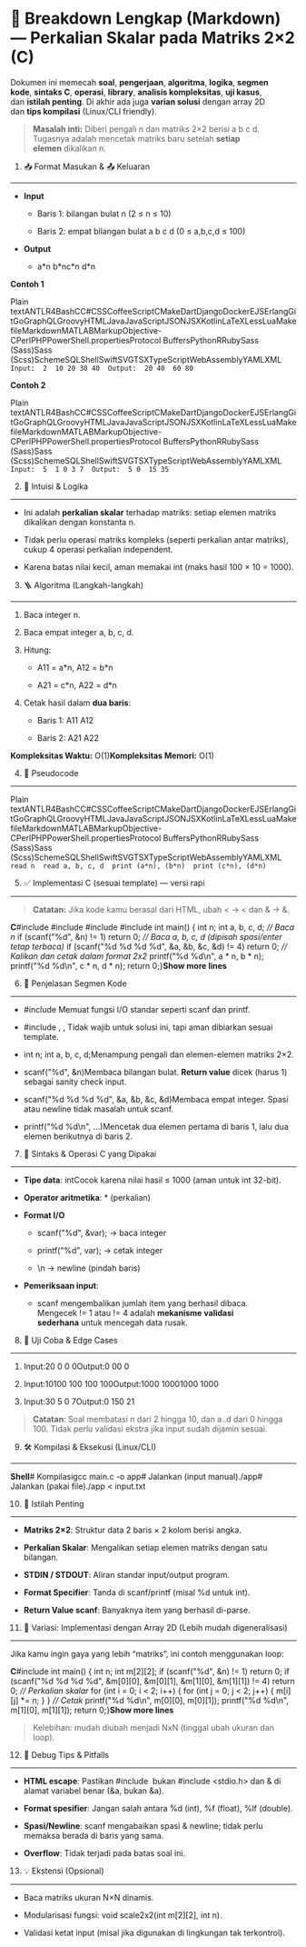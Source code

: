 📘 Breakdown Lengkap (Markdown) — Perkalian Skalar pada Matriks 2×2 (C)
=======================================================================

Dokumen ini memecah **soal**, **pengerjaan**, **algoritma**, **logika**, **segmen kode**, **sintaks C**, **operasi**, **library**, **analisis kompleksitas**, **uji kasus**, dan **istilah penting**. Di akhir ada juga **varian solusi** dengan array 2D dan **tips kompilasi** (Linux/CLI friendly).

> **Masalah inti:** Diberi pengali n dan matriks 2×2 berisi a b c d. Tugasnya adalah mencetak matriks baru setelah **setiap elemen** dikalikan n.

1) 📥 Format Masukan & 📤 Keluaran
----------------------------------

*   **Input**
    
    *   Baris 1: bilangan bulat n (2 ≤ n ≤ 10)
        
    *   Baris 2: empat bilangan bulat a b c d (0 ≤ a,b,c,d ≤ 100)
        
*   **Output**
    
    *   a\*n b\*nc\*n d\*n
        

**Contoh 1**

Plain textANTLR4BashCC#CSSCoffeeScriptCMakeDartDjangoDockerEJSErlangGitGoGraphQLGroovyHTMLJavaJavaScriptJSONJSXKotlinLaTeXLessLuaMakefileMarkdownMATLABMarkupObjective-CPerlPHPPowerShell.propertiesProtocol BuffersPythonRRubySass (Sass)Sass (Scss)SchemeSQLShellSwiftSVGTSXTypeScriptWebAssemblyYAMLXML`   Input:  2  10 20 30 40  Output:  20 40  60 80   `

**Contoh 2**

Plain textANTLR4BashCC#CSSCoffeeScriptCMakeDartDjangoDockerEJSErlangGitGoGraphQLGroovyHTMLJavaJavaScriptJSONJSXKotlinLaTeXLessLuaMakefileMarkdownMATLABMarkupObjective-CPerlPHPPowerShell.propertiesProtocol BuffersPythonRRubySass (Sass)Sass (Scss)SchemeSQLShellSwiftSVGTSXTypeScriptWebAssemblyYAMLXML`   Input:  5  1 0 3 7  Output:  5 0  15 35   `

2) 🧠 Intuisi & Logika
----------------------

*   Ini adalah **perkalian skalar** terhadap matriks: setiap elemen matriks dikalikan dengan konstanta n.
    
*   Tidak perlu operasi matriks kompleks (seperti perkalian antar matriks), cukup 4 operasi perkalian independent.
    
*   Karena batas nilai kecil, aman memakai int (maks hasil 100 × 10 = 1000).
    

3) 🪜 Algoritma (Langkah-langkah)
---------------------------------

1.  Baca integer n.
    
2.  Baca empat integer a, b, c, d.
    
3.  Hitung:
    
    *   A11 = a\*n, A12 = b\*n
        
    *   A21 = c\*n, A22 = d\*n
        
4.  Cetak hasil dalam **dua baris**:
    
    *   Baris 1: A11 A12
        
    *   Baris 2: A21 A22
        

**Kompleksitas Waktu:** O(1)**Kompleksitas Memori:** O(1)

4) 🔡 Pseudocode
----------------

Plain textANTLR4BashCC#CSSCoffeeScriptCMakeDartDjangoDockerEJSErlangGitGoGraphQLGroovyHTMLJavaJavaScriptJSONJSXKotlinLaTeXLessLuaMakefileMarkdownMATLABMarkupObjective-CPerlPHPPowerShell.propertiesProtocol BuffersPythonRRubySass (Sass)Sass (Scss)SchemeSQLShellSwiftSVGTSXTypeScriptWebAssemblyYAMLXML`   read n  read a, b, c, d  print (a*n), (b*n)  print (c*n), (d*n)   `

5) ✅ Implementasi C (sesuai template) — versi rapi
--------------------------------------------------

> **Catatan:** Jika kode kamu berasal dari HTML, ubah < → < dan & → &.

**C**#include #include #include #include int main() { int n; int a, b, c, d; _// Baca n_ if (scanf("%d", &n) != 1) return 0; _// Baca a, b, c, d (dipisah spasi/enter tetap terbaca)_ if (scanf("%d %d %d %d", &a, &b, &c, &d) != 4) return 0; _// Kalikan dan cetak dalam format 2x2_ printf("%d %d\\n", a \* n, b \* n); printf("%d %d\\n", c \* n, d \* n); return 0;}**Show more lines**

6) 🧩 Penjelasan Segmen Kode
----------------------------

*   #include Memuat fungsi I/O standar seperti scanf dan printf.
    
*   #include , , Tidak wajib untuk solusi ini, tapi aman dibiarkan sesuai template.
    
*   int n; int a, b, c, d;Menampung pengali dan elemen-elemen matriks 2×2.
    
*   scanf("%d", &n)Membaca bilangan bulat. **Return value** dicek (harus 1) sebagai sanity check input.
    
*   scanf("%d %d %d %d", &a, &b, &c, &d)Membaca empat integer. Spasi atau newline tidak masalah untuk scanf.
    
*   printf("%d %d\\n", ...)Mencetak dua elemen pertama di baris 1, lalu dua elemen berikutnya di baris 2.
    

7) 🔣 Sintaks & Operasi C yang Dipakai
--------------------------------------

*   **Tipe data**: intCocok karena nilai hasil ≤ 1000 (aman untuk int 32-bit).
    
*   **Operator aritmetika**: \* (perkalian)
    
*   **Format I/O**
    
    *   scanf("%d", &var); → baca integer
        
    *   printf("%d", var); → cetak integer
        
    *   \\n → newline (pindah baris)
        
*   **Pemeriksaan input**:
    
    *   scanf mengembalikan jumlah item yang berhasil dibaca. Mengecek != 1 atau != 4 adalah **mekanisme validasi sederhana** untuk mencegah data rusak.
        

8) 🧪 Uji Coba & Edge Cases
---------------------------

1.  Input:20 0 0 0Output:0 00 0
    
2.  Input:10100 100 100 100Output:1000 10001000 1000
    
3.  Input:30 5 0 7Output:0 150 21
    

> **Catatan**: Soal membatasi n dari 2 hingga 10, dan a..d dari 0 hingga 100. Tidak perlu validasi ekstra jika input sudah dijamin sesuai.

9) 🛠️ Kompilasi & Eksekusi (Linux/CLI)
---------------------------------------

**Shell**\# Kompilasigcc main.c -o app# Jalankan (input manual)./app# Jalankan (pakai file)./app < input.txt

10) 🧠 Istilah Penting
----------------------

*   **Matriks 2×2**: Struktur data 2 baris × 2 kolom berisi angka.
    
*   **Perkalian Skalar**: Mengalikan setiap elemen matriks dengan satu bilangan.
    
*   **STDIN / STDOUT**: Aliran standar input/output program.
    
*   **Format Specifier**: Tanda di scanf/printf (misal %d untuk int).
    
*   **Return Value scanf**: Banyaknya item yang berhasil di-parse.
    

11) 🔁 Variasi: Implementasi dengan Array 2D (Lebih mudah digeneralisasi)
-------------------------------------------------------------------------

Jika kamu ingin gaya yang lebih “matriks”, ini contoh menggunakan loop:

**C**#include int main() { int n; int m\[2\]\[2\]; if (scanf("%d", &n) != 1) return 0; if (scanf("%d %d %d %d", &m\[0\]\[0\], &m\[0\]\[1\], &m\[1\]\[0\], &m\[1\]\[1\]) != 4) return 0; _// Perkalian skalar_ for (int i = 0; i < 2; i++) { for (int j = 0; j < 2; j++) { m\[i\]\[j\] \*= n; } } _// Cetak_ printf("%d %d\\n", m\[0\]\[0\], m\[0\]\[1\]); printf("%d %d\\n", m\[1\]\[0\], m\[1\]\[1\]); return 0;}**Show more lines**

> Kelebihan: mudah diubah menjadi NxN (tinggal ubah ukuran dan loop).

12) 🧩 Debug Tips & Pitfalls
----------------------------

*   **HTML escape**: Pastikan #include  bukan #include <stdio.h> dan & di alamat variabel benar (&a, bukan &a).
    
*   **Format spesifier**: Jangan salah antara %d (int), %f (float), %lf (double).
    
*   **Spasi/Newline**: scanf mengabaikan spasi & newline; tidak perlu memaksa berada di baris yang sama.
    
*   **Overflow**: Tidak terjadi pada batas soal ini.
    

13) 💡 Ekstensi (Opsional)
--------------------------

*   Baca matriks ukuran N×N dinamis.
    
*   Modularisasi fungsi: void scale2x2(int m\[2\]\[2\], int n).
    
*   Validasi ketat input (misal jika digunakan di lingkungan tak terkontrol).
